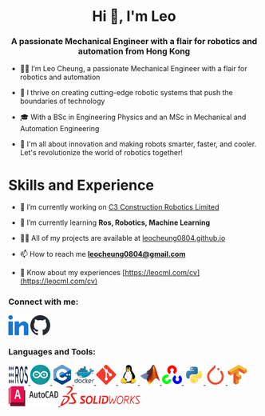 <h1 align="center">Hi 👋, I'm Leo</h1>
<h3 align="center">A passionate Mechanical Engineer with a flair for robotics and automation from Hong Kong</h3>

- 👦🏻 I’m Leo Cheung, a passionate Mechanical Engineer with a flair for robotics and automation

- 🤖 I thrive on creating cutting-edge robotic systems that push the boundaries of technology

- 🎓 With a BSc in Engineering Physics and an MSc in Mechanical and Automation Engineering

- 🚀 I'm all about innovation and making robots smarter, faster, and cooler. Let's revolutionize the world of robotics together!
  
# Skills and Experience

- 🔭 I’m currently working on [C3 Construction Robotics Limited](https://www.c3robotics.com.hk)

- 🌱 I’m currently learning **Ros, Robotics, Machine Learning**

- 👨‍💻 All of my projects are available at [leocheung0804.github.io](leocheung0804.github.io)

- 📫 How to reach me **leocheung0804@gmail.com**

- 📄 Know about my experiences [https://leocml.com/cv](https://leocml.com/cv)

<h3 align="left">Connect with me:</h3>
<p align="left">
<a href="https://linkedin.com/in/leocheung0804" target="blank"><img align="center" src="images/Logo/linked-in-alt.svg" alt="leocheung0804" height="40" width="40" /></a>
<a href="https://github.com/LeoCheung0804" target="blank"><img align="center" src="images/Logo/github-mark.svg" alt="leocheung0804" height="40" width="40" /></a>
</p>

<h3 align="left">Languages and Tools:</h3>
<p align="left"> <a href="https://www.ros.org/" target="_blank" rel="noreferrer"> <img src="images/Logo/Ros_logo.svg" alt="ros" width="40" height="40"/> </a>
<a href="https://www.arduino.cc/" target="_blank" rel="noreferrer"> <img src="images/Logo/arduino-1.svg" alt="arduino" width="40" height="40"/> </a>
<a href="https://www.w3schools.com/cpp/" target="_blank" rel="noreferrer"> <img src="images/Logo/cplusplus-original.svg" alt="cplusplus" width="40" height="40"/> </a> 
<a href="https://www.docker.com/" target="_blank" rel="noreferrer"> <img src="images/Logo/docker-original-wordmark.svg" alt="docker" width="40" height="40"/> </a> 
<a href="https://git-scm.com/" target="_blank" rel="noreferrer"> <img src="images/Logo/git-scm-icon.svg" alt="git" width="40" height="40"/> </a> 
<a href="https://www.linux.org/" target="_blank" rel="noreferrer"> <img src="images/Logo/linux-original.svg" alt="linux" width="40" height="40"/> </a> 
<a href="https://www.mathworks.com/" target="_blank" rel="noreferrer"> <img src="images/Logo/Matlab_Logo.png" alt="matlab" width="40" height="40"/> </a> 
<a href="https://opencv.org/" target="_blank" rel="noreferrer"> <img src="images/Logo/opencv-icon.svg" alt="opencv" width="40" height="40"/> </a> 
<a href="https://www.python.org" target="_blank" rel="noreferrer"> <img src="images/Logo/python-original.svg" alt="python" width="40" height="40"/> </a> 
<a href="https://pytorch.org/" target="_blank" rel="noreferrer"> <img src="images/Logo/pytorch-icon.svg" alt="pytorch" width="40" height="40"/> </a> 
<a href="https://www.tensorflow.org" target="_blank" rel="noreferrer"> <img src="images/Logo/tensorflow-icon.svg" alt="tensorflow" width="40" height="40"/> </a>
<a href="https://web.autocad.com/" target="_blank" rel="noreferrer"> <img src="images/Logo/AutoCad_new_logo.svg" alt="autocad" width="100" height="40"/> </a> 
<a href="https://www.solidworks.com/" target="_blank" rel="noreferrer"> <img src="images/Logo/SolidWorks_Logo.svg" alt="solidworks" width="160" height="40"/> </a>
</p>
